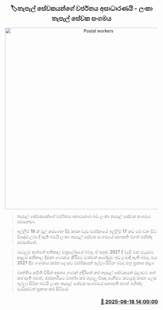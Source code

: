 <p align='center'><b><h2 align='center' title='Postal workers' strike is unjust - Sri Lanka Postal Workers' Union'>🏷තැපැල් සේවකයන්ගේ වර්ජනය අසාධාරණයි - ලංකා තැපැල් සේවක සංගමය</h2></b></p>
<p align='center'><img src='https://helakuru.sgp1.cdn.digitaloceanspaces.com/esana/images/lib/jagath-mahinda.jpg' width='600' alt='Postal workers' strike is unjust - Sri Lanka Postal Workers' Union'></p>

> තැපැල් සේවකයන්ගේ වර්ජනය අසාධාරණ බව ලංකා තැපැල් සේවක සංගමය පවසනවා.

> ඉල්ලීම් 19 ක් මුල් කරගෙන සිදු කරන වැඩ වර්ජනයේ ඉල්ලීම් 17 කට මේ වන විට විසඳුම් ලබා දී ඇති බවයි ලංකා තැපැල් සේවක සංගමයේ සභාපති ජගත් මහින්ද පවසන්නේ.

> ගැටලුව ඇත්තේ අතිකාල චක්‍රලේඛයේ බවද, ඒ අනුව 2027 දී වැඩි වන වැටුපට අදාළව අතිකාල දීමනා ගණනය කිරීමට වත්මන් ආණ්ඩුව ඉඩ ලබාදී ඇති බවද, එය 2027 දීම ගණනය කරන ලෙසට වර්ජකයන් ඉල්ලා සිටින බවද ඔහු ප්‍රකාශ කළා.

> වෘත්තීය සමිති විසින් අසත්‍ය ගණන් ඉදිරිපත් කර තැපැල් සේවකයන් මුලාවට පත් කර ඇති බවත්, රාජකාරියට වාර්තා කර ගැටලු විසඳා ගැනීමට කටයුතු කරන ලෙස ඉල්ලා සිටින බවයි ලංකා තැපැල් සේවක සංගමයේ සභාපති ජගත් මහින්ද වැඩිදුරටත් ප්‍රකාශ කර සිටියේ.



<h3 align='right'><a href='https://www.helakuru.lk/esana/p/112782/'>📅 2025-08-18 14:00:00</a></h3>
